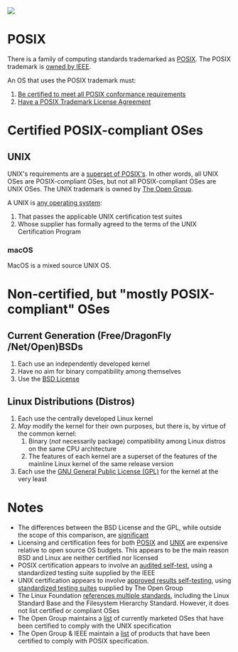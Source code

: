 ![](https://raw.githubusercontent.com/jdrch/Hardware/97c6fa9c202fbc4c46794186b77ec966eb329f94/UNIX%20Comparison.png)

# POSIX

There is a family of computing standards trademarked as [POSIX](https://en.wikipedia.org/wiki/POSIX). The POSIX trademark is [owned by IEEE](http://get.posixcertified.ieee.org/).

An OS that uses the POSIX trademark must:

1. [Be certified to meet all POSIX conformance requirements](http://get.posixcertified.ieee.org/certification_guide.html#Certification)
2. [Have a POSIX Trademark License Agreement](http://get.posixcertified.ieee.org/certification_guide.html#TheFirstStepTheTMLA)

# Certified POSIX-compliant OSes

## UNIX

UNIX's requirements are a [superset of POSIX's](https://unix.stackexchange.com/a/14369/166524). In other words, all UNIX OSes are POSIX-compliant OSes, but not all POSIX-compliant OSes are UNIX OSes. The UNIX trademark is owned by [The Open Group](https://www.opengroup.org/).

A UNIX is [any operating system](https://www.opengroup.org/membership/forums/platform/unix):

1. That passes the applicable UNIX certification test suites 
2. Whose supplier has formally agreed to the terms of the UNIX Certification Program

### macOS

MacOS is a mixed source UNIX OS.

# Non-certified, but "mostly POSIX-compliant" OSes

## Current Generation (Free/DragonFly /Net/Open)BSDs

1. Each use an independently developed kernel
2. Have no aim for binary compatibility among themselves
3. Use the [BSD License](https://en.wikipedia.org/wiki/BSD_licenses)

## Linux Distributions (Distros)

1. Each use the centrally developed Linux kernel
2. *May* modify the kernel for their own purposes, but there is, by virtue of the common kernel:
   1. Binary (*not* necessarily package) compatibility among Linux distros on the same CPU architecture
   2. The features of each kernel are a superset of the features of the mainline Linux kernel of the same release version
3. Each use the [GNU General Public License (GPL)](https://en.wikipedia.org/wiki/GNU_General_Public_License) for the kernel at the very least

# Notes

* The differences between the BSD License and the GPL, while outside the scope of this comparison, are [significant](https://fossbytes.com/open-sources-license-type/)
* Licensing and certification fees for both [POSIX](http://get.posixcertified.ieee.org/docs/posix-fee-schedule-1.3.PDF) and [UNIX](https://www.opengroup.org/openbrand/Brandfees.htm) are expensive relative to open source OS budgets. This appears to be the main reason BSD and Linux are neither certified nor licensed
* POSIX certification appears to involve an [audited self-test](http://get.posixcertified.ieee.org/certification_guide.html#Formal%20Testing), using a standardized testing suite supplied by the IEEE
* UNIX certification appears to involve [approved results self-testing](https://www.opengroup.org/openbrand/docs/faq.html#general21), using [standardized testing suites](https://www.opengroup.org/openbrand/testing/prodstds.htm) supplied by The Open Group
* The Linux Foundation [references multiple standards](https://refspecs.linuxfoundation.org/), including the Linux Standard Base and the Filesystem Hierarchy Standard. However, it does not list certified or compliant OSes
* The Open Group maintains a [list](https://www.opengroup.org/openbrand/register/) of currently marketed OSes that have been certified to comply with the UNIX specification
* The Open Group & IEEE maintain a [list](http://get.posixcertified.ieee.org/register.html) of products that have been certified to comply with POSIX specification.
